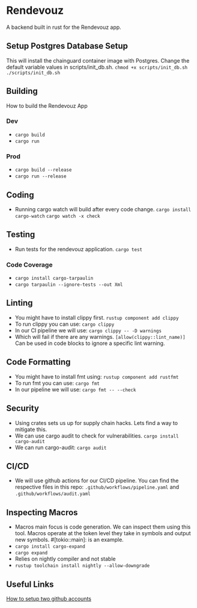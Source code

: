 # Rendevouz
A backend built in rust for the Rendevouz app.
## Setup Postgres Database Setup
This will install the chainguard container image with Postgres. Change the default variable values in scripts/init_db.sh.
`chmod +x scripts/init_db.sh`
`./scripts/init_db.sh`

## Building
How to build the Rendevouz App

### Dev
- `cargo build`
- `cargo run`

### Prod
- `cargo build --release`
- `cargo run --release`

## Coding
- Running cargo watch will build after every code change.
`cargo install cargo-watch`
`cargo watch -x check`

## Testing
- Run tests for the rendevouz application.
`cargo test`

### Code Coverage
- `cargo install cargo-tarpaulin`
- `cargo tarpaulin --ignore-tests --out Xml`

## Linting
- You might have to install clippy first.
`rustup component add clippy`
- To run clippy you can use:
`cargo clippy`
- In our CI pipeline we will use:
`cargo clippy -- -D warnings`
- Which will fail if there are any warnings.
`[allow(clippy::lint_name)]` Can be used in code blocks to ignore a specific lint warning.
## Code Formatting
- You might have to install fmt using:
`rustup component add rustfmt`
- To run fmt you can use:
`cargo fmt`
- In our pipeline we will use:
`cargo fmt -- --check`

## Security
- Using crates sets us up for supply chain hacks. Lets find a way to mitigate this.
- We can use cargo audit to check for vulnerabilities. `cargo install cargo-audit`
- We can run cargo-audit: `cargo audit`

## CI/CD
- We will use github actions for our CI/CD pipeline. You can find the respective files in this repo:
`.github/workflows/pipeline.yaml` and `.github/workflows/audit.yaml`

## Inspecting Macros
- Macros main focus is code generation. We can inspect them using this tool. Macros operate at the token level they take in symbols and output new symbols. #[tokio::main]: is an example. 
- `cargo install cargo-expand`
- `cargo expand`
- Relies on nightly compiler and not stable
- `rustup toolchain install nightly --allow-downgrade`

## Useful Links
[How to setup two github accounts](https://gist.github.com/rahularity/86da20fe3858e6b311de068201d279e3)
